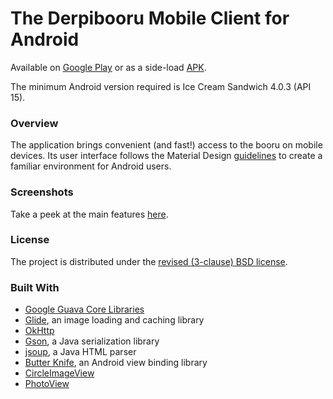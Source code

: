 # The Derpibooru Mobile Client for Android

Available on [Google Play](https://play.google.com/store/apps/details?id=derpibooru.derpy) or as a side-load [APK](https://github.com/deliciousblackink/Derpibooru/releases).

The minimum Android version required is Ice Cream Sandwich 4.0.3 (API 15).

### Overview

The application brings convenient (and fast!) access to the booru on mobile devices. Its user interface follows the Material Design [guidelines](https://www.google.com/design/spec/material-design/introduction.html) to create a familiar environment for Android users.

### Screenshots

Take a peek at the main features [here](https://goo.gl/photos/MsFHCePJDjXW6Pc67).

### License

The project is distributed under the [revised (3-clause) BSD license](LICENSE).

### Built With

* [Google Guava Core Libraries](https://github.com/google/guava)
* [Glide](https://github.com/bumptech/glide), an image loading and caching library
* [OkHttp](https://github.com/square/okhttp)
* [Gson](https://github.com/google/gson), a Java serialization library
* [jsoup](https://github.com/jhy/jsoup), a Java HTML parser
* [Butter Knife](https://github.com/JakeWharton/butterknife), an Android view binding library
* [CircleImageView](https://github.com/hdodenhof/CircleImageView)
* [PhotoView](https://github.com/chrisbanes/PhotoView)
